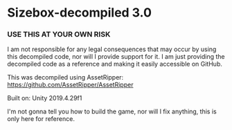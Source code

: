 # Sizebox-decompiled 3.0
### USE THIS AT YOUR OWN RISK
I am not responsible for any legal consequences that may occur by using this decompiled code, nor will I provide support for it. I am just providing the decompiled code as a reference and making it easily accessible on GitHub.

This was decompiled using AssetRipper: https://github.com/AssetRipper/AssetRipper

Built on: Unity 2019.4.29f1

I'm not gonna tell you how to build the game, nor will I fix anything, this is only here for reference.
